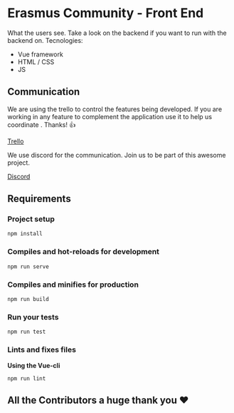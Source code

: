 # Erasmus Community - Front End

What the users see. Take a look on the backend if you want to run with the backend on.
Tecnologies:

- Vue framework
- HTML / CSS
- JS

## Communication
We are using the trello to control the features being developed. If you are working in any feature to complement the application use it to help us coordinate . Thanks! :thumbsup:

[Trello](https://trello.com/erasmuscommunity/home)

We use discord for the communication. Join us to be part of this awesome project.

[Discord](https://discord.gg/eMTfRzh)

## Requirements

### Project setup
```
npm install
```

### Compiles and hot-reloads for development
```
npm run serve
```

### Compiles and minifies for production
```
npm run build
```

### Run your tests
```
npm run test
```

### Lints and fixes files

**Using the Vue-cli**

```
npm run lint
```
## All the Contributors a huge thank you :heart:

